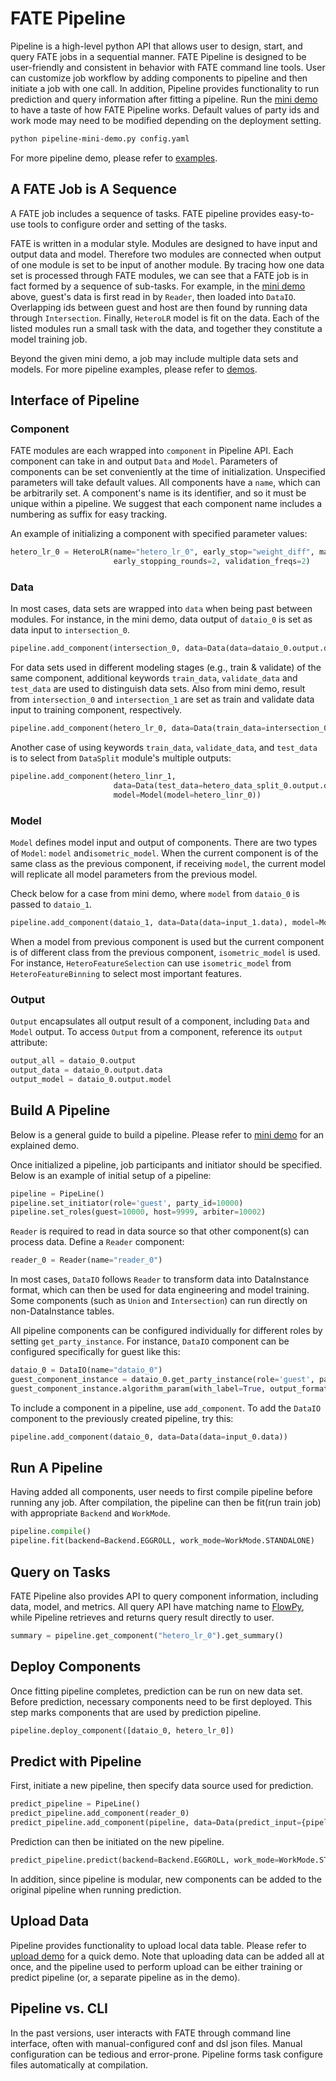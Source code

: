 # FATE Pipeline

Pipeline is a high-level python API that allows user to design, start, and query FATE jobs in a sequential manner. 
FATE Pipeline is designed to be user-friendly and consistent in behavior with FATE command line tools. 
User can customize job workflow by adding components to pipeline and then initiate a job with one call. 
In addition, Pipeline provides functionality to run prediction and query information after fitting a pipeline.
Run the [mini demo](./demo/pipeline-mini-demo.py) to have a taste of how FATE Pipeline works.
Default values of party ids and work mode may need to be modified depending on the deployment setting.

```bash
python pipeline-mini-demo.py config.yaml
```

For more pipeline demo, please refer to [examples](../../examples/pipeline).

## A FATE Job is A Sequence

A FATE job includes a sequence of tasks. FATE pipeline provides easy-to-use tools to configure order and setting of the tasks. 

FATE is written in a modular style. Modules are designed to have input and output data and model. 
Therefore two modules are connected when output of one module is set to be input of another module. 
By tracing how one data set is processed through FATE modules, we can see that a FATE job is in fact formed by a sequence of sub-tasks. 
For example, in the [mini demo](./demo/pipeline-mini-demo.py) above, guest's data is first read in by `Reader`, then loaded into `DataIO`. 
Overlapping ids between guest and host are then found by running data through `Intersection`. Finally, `HeteroLR` model is fit on the data. 
Each of the listed modules run a small task with the data, and together they constitute a model training job.

Beyond the given mini demo, a job may include multiple data sets and models. For more pipeline examples, please refer to [demos](./demo/).


## Interface of Pipeline

### Component
FATE modules are each wrapped into `component` in Pipeline API. Each component can take in and output `Data` and `Model`. 
Parameters of components can be set conveniently at the time of initialization. Unspecified parameters will take default values. 
All components have a `name`, which can be arbitrarily set. A component's name is its identifier, and so it must be unique within a pipeline. 
We suggest that each component name includes a numbering as suffix for easy tracking.

An example of initializing a component with specified parameter values:
```python
hetero_lr_0 = HeteroLR(name="hetero_lr_0", early_stop="weight_diff", max_iter=10,
                       early_stopping_rounds=2, validation_freqs=2)
```

### Data 
In most cases, data sets are wrapped into `data` when being past between modules. 
For instance, in the mini demo, data output of `dataio_0` is set as data input to `intersection_0`.

```python
pipeline.add_component(intersection_0, data=Data(data=dataio_0.output.data))
```

For data sets used in different modeling stages (e.g., train & validate) of the same component, 
additional keywords `train_data`, `validate_data` and `test_data` are used to distinguish data sets.
Also from mini demo, result from `intersection_0` and `intersection_1` are set as train and validate data input to training component, respectively.

```python
pipeline.add_component(hetero_lr_0, data=Data(train_data=intersection_0.output.data, validate_data=intersection_1.output.data))
```

Another case of using keywords `train_data`, `validate_data`, and `test_data` is to select from `DataSplit` module's multiple outputs:

```python
pipeline.add_component(hetero_linr_1, 
                       data=Data(test_data=hetero_data_split_0.output.data.test_data),
                       model=Model(model=hetero_linr_0))
```
    
### Model
`Model` defines model input and output of components. There are two types of `Model`: `model` and`isometric_model`.
When the current component is of the same class as the previous component, if receiving `model`,
the current model will replicate all model parameters from the previous model.

Check below for a case from mini demo, where `model` from `dataio_0` is passed to `dataio_1`.

```python
pipeline.add_component(dataio_1, data=Data(data=input_1.data), model=Model(dataio_0.output.model))
```

When a model from previous component is used but the current component is of different class from the previous component, `isometric_model` is used.
For instance, `HeteroFeatureSelection` can use `isometric_model` from `HeteroFeatureBinning` to select most important features. 


### Output
`Output` encapsulates all output result of a component, including `Data` and `Model` output. 
 To access `Output` from a component, reference its `output` attribute:

```python
output_all = dataio_0.output
output_data = dataio_0.output.data
output_model = dataio_0.output.model
```

## Build A Pipeline

Below is a general guide to build a pipeline. Please refer to [mini demo](./demo/pipeline-mini-demo.py) for an explained demo.

Once initialized a pipeline, job participants and initiator should be specified.
Below is an example of initial setup of a pipeline:

```python
pipeline = PipeLine()
pipeline.set_initiator(role='guest', party_id=10000)
pipeline.set_roles(guest=10000, host=9999, arbiter=10002)
```

`Reader` is required to read in data source so that other component(s) can process data. 
Define a `Reader` component:

```python
reader_0 = Reader(name="reader_0")
```

In most cases, `DataIO` follows `Reader` to transform data into DataInstance format,
which can then be used for data engineering and model training. 
Some components (such as `Union` and `Intersection`) can run directly on non-DataInstance tables.

All pipeline components can be configured individually for different roles by setting `get_party_instance`. 
For instance, `DataIO` component can be configured specifically for guest like this:

```python
dataio_0 = DataIO(name="dataio_0")
guest_component_instance = dataio_0.get_party_instance(role='guest', party_id=10000)
guest_component_instance.algorithm_param(with_label=True, output_format="dense")
```

To include a component in a pipeline, use `add_component`. 
To add the `DataIO` component to the previously created pipeline, try this:

```python
pipeline.add_component(dataio_0, data=Data(data=input_0.data))
```

## Run A Pipeline

Having added all components, user needs to first compile pipeline before running any job. 
After compilation, the pipeline can then be fit(run train job) with appropriate `Backend` and `WorkMode`.

```python
pipeline.compile()
pipeline.fit(backend=Backend.EGGROLL, work_mode=WorkMode.STANDALONE)
```

## Query on Tasks

FATE Pipeline also provides API to query component information, including data, model, and metrics.
All query API have matching name to [FlowPy](../fate_flow/doc), while Pipeline retrieves and returns query result directly to user. 

```python
summary = pipeline.get_component("hetero_lr_0").get_summary()
```

## Deploy Components 

Once fitting pipeline completes, prediction can be run on new data set. 
Before prediction, necessary components need to be first deployed. 
This step marks components that are used by prediction pipeline.

```python
pipeline.deploy_component([dataio_0, hetero_lr_0])
```

## Predict with Pipeline

First, initiate a new pipeline, then specify data source used for prediction.
```python
predict_pipeline = PipeLine()
predict_pipeline.add_component(reader_0)
predict_pipeline.add_component(pipeline, data=Data(predict_input={pipeline.dataio_0.input.data: reader_0.output.data}))
```

Prediction can then be initiated on the new pipeline.
```python
predict_pipeline.predict(backend=Backend.EGGROLL, work_mode=WorkMode.STANDALONE)
```

In addition, since pipeline is modular, new components can be added to the original pipeline when running prediction. 

## Upload Data

Pipeline provides functionality to upload local data table. Please refer to [upload demo](./demo/pipeline-upload.py) for a quick demo.
Note that uploading data can be added all at once, 
and the pipeline used to perform upload can be either training or predict pipeline (or, a separate pipeline as in the demo). 


## Pipeline vs. CLI 

In the past versions, user interacts with FATE through command line interface, often with manual-configured conf and dsl json files.
Manual configuration can be tedious and error-prone. Pipeline forms task configure files automatically at compilation. 
